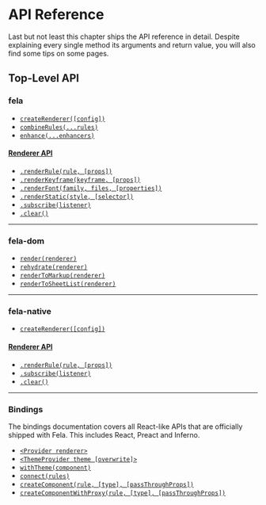 # API Reference

Last but not least this chapter ships the API reference in detail. Despite explaining every single method its arguments and return value, you will also find some tips on some pages.

## Top-Level API
### fela
* [`createRenderer([config])`](api/fela/createRenderer.md)
* [`combineRules(...rules)`](api/fela/combineRules.md)
* [`enhance(...enhancers)`](api/fela/enhance.md)

#### [Renderer API](api/fela/Renderer.md)
* [`.renderRule(rule, [props])`](api/fela/Renderer.md#renderrulerule--props)
* [`.renderKeyframe(keyframe, [props])`](api/fela/Renderer.md#renderkeyframe--props)
* [`.renderFont(family, files, [properties])`](api/fela/Renderer.md#renderfontfamily-files--properties)
* [`.renderStatic(style, [selector])`](api/fela/Renderer.md#renderstaticstyle--selector)
* [`.subscribe(listener)`](api/fela/Renderer.md#subscribelistener)
* [`.clear()`](api/fela/Renderer.md#clear)

---

### fela-dom
* [`render(renderer)`](api/fela-dom/render.md)
* [`rehydrate(renderer)`](api/fela-dom/rehydrate.md)
* [`renderToMarkup(renderer)`](api/fela-dom/renderToMarkup.md)
* [`renderToSheetList(renderer)`](api/fela-dom/renderToSheetList.md)

---

### fela-native
* [`createRenderer([config])`](api/fela-native/createRenderer.md)

#### [Renderer API](api/fela-native/Renderer.md)
* [`.renderRule(rule, [props])`](api/fela-native/Renderer.md#renderrulerule--props)
* [`.subscribe(listener)`](api/fela-native/Renderer.md#subscribelistener)
* [`.clear()`](api/fela-native/Renderer.md#clear)

---

### Bindings
The bindings documentation covers all React-like APIs that are officially shipped with Fela.
This includes React, Preact and Inferno.

* [`<Provider renderer>`](api/bindings/Provider.md)
* [`<ThemeProvider theme [overwrite]>`](api/bindings/ThemeProvider.md)
* [`withTheme(component)`](docs/withTheme.md)
* [`connect(rules)`](api/bindings/connect.md)
* [`createComponent(rule, [type], [passThroughProps])`](api/bindings/createComponent.md)
* [`createComponentWithProxy(rule, [type], [passThroughProps])`](api/bindings/createComponentWithProxy.md)
